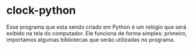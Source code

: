 # clock-python
Esse programa que esta sendo criado em Python é um relógio que será exibido na tela do computador. Ele funciona de forma simples: primeiro, importamos algumas bibliotecas que serão utilizadas no programa.
